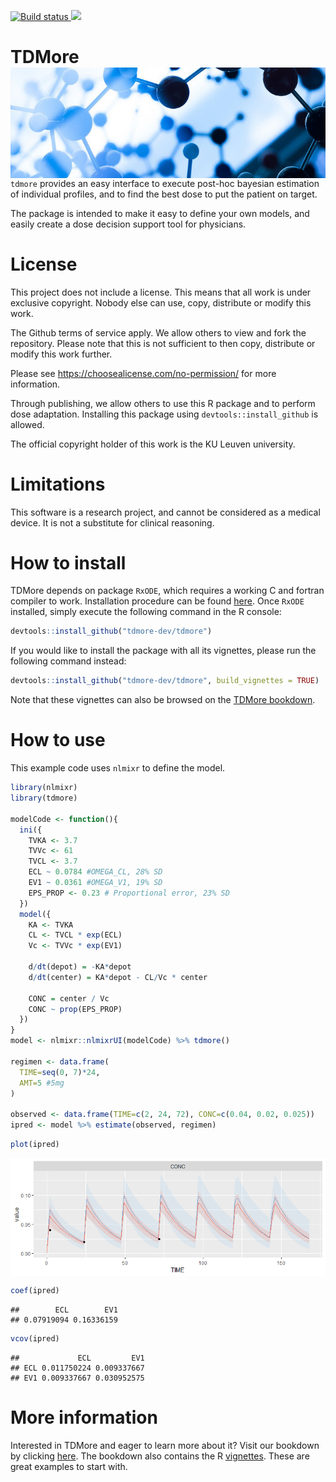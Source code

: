 
<!-- README.md is generated from README.Rmd. Please edit that file -->
<a href="https://travis-ci.com/tdmore-dev/tdmore"> <img src="https://travis-ci.com/tdmore-dev/tdmore.svg?token=xctp8qEX8rnVyGDrjTyu&branch=master" alt="Build status" /> </a> <a href="https://codecov.io/gh/tdmore-dev/tdmore"> <img src="https://codecov.io/gh/tdmore-dev/tdmore/branch/master/graph/badge.svg?token=ifRzKCFY4B" /> </a>

TDMore <img src="bookdown/static/tdmore_logo.JPG" align="right" />
==================================================================

`tdmore` provides an easy interface to execute post-hoc bayesian estimation of individual profiles, and to find the best dose to put the patient on target.

The package is intended to make it easy to define your own models, and easily create a dose decision support tool for physicians.

License
=======

This project does not include a license. This means that all work is under exclusive copyright. Nobody else can use, copy, distribute or modify this work.

The Github terms of service apply. We allow others to view and fork the repository. Please note that this is not sufficient to then copy, distribute or modify this work further.

Please see <https://choosealicense.com/no-permission/> for more information.

Through publishing, we allow others to use this R package and to perform dose adaptation. Installing this package using `devtools::install_github` is allowed.

The official copyright holder of this work is the KU Leuven university.

Limitations
===========

This software is a research project, and cannot be considered as a medical device. It is not a substitute for clinical reasoning.

How to install
==============

TDMore depends on package `RxODE`, which requires a working C and fortran compiler to work. Installation procedure can be found [here](https://github.com/nlmixrdevelopment/RxODE). Once `RxODE` installed, simply execute the following command in the R console:

``` r
devtools::install_github("tdmore-dev/tdmore")
```

If you would like to install the package with all its vignettes, please run the following command instead:

``` r
devtools::install_github("tdmore-dev/tdmore", build_vignettes = TRUE)
```

Note that these vignettes can also be browsed on the [TDMore bookdown](https://tdmore-dev.github.io/tdmore).

How to use
==========

This example code uses `nlmixr` to define the model.

``` r
library(nlmixr)
library(tdmore)

modelCode <- function(){
  ini({
    TVKA <- 3.7
    TVVc <- 61
    TVCL <- 3.7
    ECL ~ 0.0784 #OMEGA_CL, 28% SD
    EV1 ~ 0.0361 #OMEGA_V1, 19% SD
    EPS_PROP <- 0.23 # Proportional error, 23% SD
  })
  model({
    KA <- TVKA
    CL <- TVCL * exp(ECL)
    Vc <- TVVc * exp(EV1)
    
    d/dt(depot) = -KA*depot
    d/dt(center) = KA*depot - CL/Vc * center
    
    CONC = center / Vc
    CONC ~ prop(EPS_PROP)
  })
}
model <- nlmixr::nlmixrUI(modelCode) %>% tdmore()

regimen <- data.frame(
  TIME=seq(0, 7)*24,
  AMT=5 #5mg
)

observed <- data.frame(TIME=c(2, 24, 72), CONC=c(0.04, 0.02, 0.025))
ipred <- model %>% estimate(observed, regimen)
```

``` r
plot(ipred)
```

<img src="docs/figures/readme_plot_ipred-1.png" style="display: block; margin: auto;" />

``` r
coef(ipred)
```

    ##        ECL        EV1 
    ## 0.07919094 0.16336159

``` r
vcov(ipred)
```

    ##             ECL         EV1
    ## ECL 0.011750224 0.009337667
    ## EV1 0.009337667 0.030952575

More information
================

Interested in TDMore and eager to learn more about it? Visit our bookdown by clicking [here](https://tdmore-dev.github.io/tdmore). The bookdown also contains the R [vignettes](https://tdmore-dev.github.io/tdmore/vignettes.html). These are great examples to start with.
